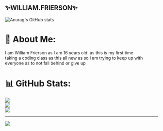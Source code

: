 ## ✨WILLIAM.FRIERSON✨

![Anurag's GitHub stats](https://github-readme-stats.vercel.app/api?username=sxlre&show_icons=true&theme=radical)
# 💫 About Me:
I am William Frierson as I am 16 years old. as this is my first time <br>taking a coding class as this all new as so i am trying to keep up with <br>everyone as to not fall behind or give up

# 📊 GitHub Stats:
![](https://github-readme-stats.vercel.app/api?username=sxlre&theme=midnight-purple&hide_border=false&include_all_commits=false&count_private=false)<br/>
![](https://github-readme-streak-stats.herokuapp.com/?user=sxlre&theme=midnight-purple&hide_border=false)<br/>
![](https://github-readme-stats.vercel.app/api/top-langs/?username=sxlre&theme=midnight-purple&hide_border=false&include_all_commits=false&count_private=false&layout=compact)

---
[![](https://visitcount.itsvg.in/api?id=sxlre&icon=8&color=9)](https://visitcount.itsvg.in)

<!-- Proudly created with GPRM ( https://gprm.itsvg.in ) -->
